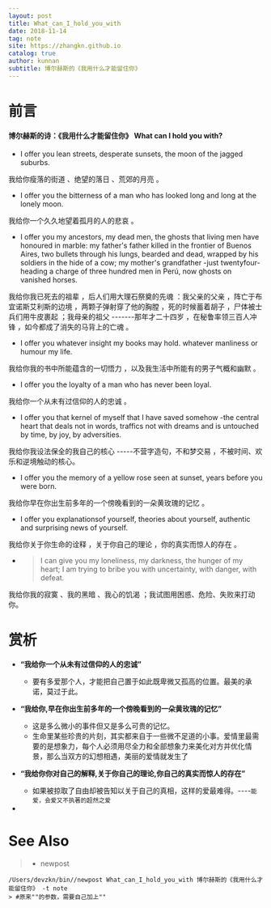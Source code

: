```yaml
---
layout: post
title: What_can_I_hold_you_with
date: 2018-11-14
tag: note
site: https://zhangkn.github.io
catalog: true
author: kunnan
subtitle: 博尔赫斯的《我用什么才能留住你》
---
```




# 前言



#### 博尔赫斯的诗：《我用什么才能留住你》  What can I hold you with? 

* I offer you lean streets, desperate sunsets, the moon of the jagged suburbs. 

我给你瘦落的街道 、绝望的落日 、荒郊的月亮 。

* I offer you the bitterness of a man who has looked long and long at the lonely moon. 

我给你一个久久地望着孤月的人的悲哀 。

* I offer you my ancestors, my dead men, the ghosts that living men have honoured in marble: my father's father killed in the frontier of Buenos Aires, two bullets through his lungs, bearded and dead, wrapped by his soldiers in the hide of a cow; my mother's grandfather -just twentyfour- heading a charge of three hundred men in Perú, now ghosts on vanished horses. 


我给你我已死去的祖辈 ，后人们用大理石祭奠的先魂 ：我父亲的父亲 ，阵亡于布宜诺斯艾利斯的边境 ，两颗子弹射穿了他的胸膛 ，死的时候蓄着胡子 ，尸体被士兵们用牛皮裹起 ；我母亲的祖父 -------那年才二十四岁 ，在秘鲁率领三百人冲锋 ，如今都成了消失的马背上的亡魂 。

* I offer you whatever insight my books may hold. whatever manliness or humour my life. 

我给你我的书中所能蕴含的一切悟力 ，以及我生活中所能有的男子气概和幽默 。

* I offer you the loyalty of a man who has never been loyal. 

我给你一个从未有过信仰的人的忠诚 。

* I offer you that kernel of myself that I have saved somehow -the central heart that deals not in words, traffics not with dreams and is untouched by time, by joy, by adversities. 



我给你我设法保全的我自己的核心 -----不营字造句，不和梦交易 ，不被时间、欢乐和逆境触动的核心。 

* I offer you the memory of a yellow rose seen at sunset, years before you were born. 

我给你早在你出生前多年的一个傍晚看到的一朵黄玫瑰的记忆 。

* I offer you explanationsof yourself, theories about yourself, authentic and surprising news of yourself. 

我给你关于你生命的诠释 ，关于你自己的理论 ，你的真实而惊人的存在 。

* > I can give you my loneliness, my darkness, the hunger of my heart; I am trying to bribe you with uncertainty, with danger, with defeat.


我给你我的寂寞 、我的黑暗 、我心的饥渴 ；我试图用困惑、危险、失败来打动你。



# 赏析



* **“我给你一个从未有过信仰的人的忠诚”**
  * 要有多爱那个人，才能把自己置于如此既卑微又孤高的位置。最美的承诺，莫过于此。
* **“我给你,早在你出生前多年的一个傍晚看到的一朵黄玫瑰的记忆”**
  * 这是多么微小的事件但又是多么可贵的记忆。
  * 生命里某些珍贵的片刻，其实都来自于一些微不足道的小事。爱情里最需要的是想象力，每个人必须用尽全力和全部想象力来美化对方并优化情景，那么当双方的幻想相遇，美丽的爱情就发生了

* **“我给你你对自己的解释,关于你自己的理论,你自己的真实而惊人的存在”**
  * 如果被掠取了自由却被告知以关于自己的真相，这样的爱最难得。----`能爱，会爱又不执著的超然之爱`
* 

# See Also 

>* newpost 
>
```
/Users/devzkn/bin//newpost What_can_I_hold_you_with 博尔赫斯的《我用什么才能留住你》 -t note
> #原来""的参数，需要自己加上""
```

